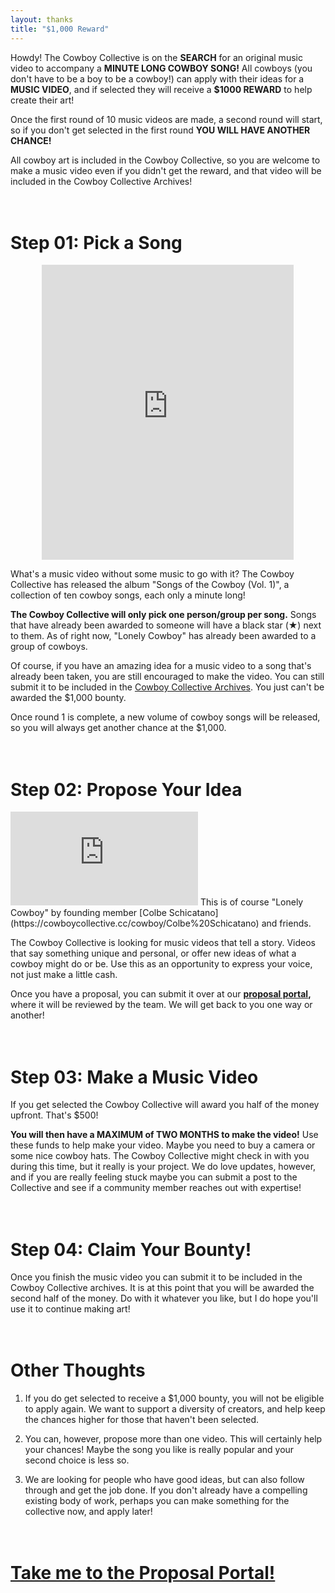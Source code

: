 ```yaml
---
layout: thanks
title: "$1,000 Reward"
---
```

Howdy! The Cowboy Collective is on the **SEARCH** for an original music video to accompany a **MINUTE LONG COWBOY SONG!** All cowboys (you don't have to be a boy to be a cowboy!) can apply with their ideas for a **MUSIC VIDEO**, and if selected they will receive a **$1000 REWARD** to help create their art!

Once the first round of 10 music videos are made, a second round will start, so if you don't get selected in the first round **YOU WILL HAVE ANOTHER CHANCE!**

All cowboy art is included in the Cowboy Collective, so you are welcome to make a music video even if you didn't get the reward, and that video will be included in the Cowboy Collective Archives!

<br>Step 01: Pick a Song
====================
<iframe style="border: 0; width: 80%; height: 472px; margin-left: 10%;" src="https://bandcamp.com/EmbeddedPlayer/album=2649216150/size=large/bgcol=ffffff/linkcol=502D16/artwork=small/transparent=true/" seamless><a href="http://cowboycollective.bandcamp.com/album/songs-of-the-cowboy-vol-01">Songs of the Cowboy (Vol. 01) by Cowboy Collective</a></iframe>

What's a music video without some music to go with it? The Cowboy Collective has released the album "Songs of the Cowboy (Vol. 1)", a collection of ten cowboy songs, each only a minute long!

**The Cowboy Collective will only pick one person/group per song.** Songs that have already been awarded to someone will have a black star (★) next to them. As of right now, "Lonely Cowboy" has already been awarded to a group of cowboys.

Of course, if you have an amazing idea for a music video to a song that's already been taken, you are still encouraged to make the video. You can still submit it to be included in the [Cowboy Collective Archives](https://cowboycollective.cc/Home). You just can't be awarded the $1,000 bounty.

Once round 1 is complete, a new volume of cowboy songs will be released, so you will always get another chance at the $1,000.

<br>Step 02: Propose Your Idea
====================
<iframe id="youtube" src="https://www.youtube.com/embed/dne3T8a0JhQ" frameborder="0" allow="accelerometer; autoplay; encrypted-media; gyroscope; picture-in-picture" allowfullscreen></iframe>
This is of course "Lonely Cowboy" by founding member [Colbe Schicatano](https://cowboycollective.cc/cowboy/Colbe%20Schicatano) and friends.

The Cowboy Collective is looking for music videos that tell a story. Videos that say something unique and personal, or offer new ideas of what a cowboy might do or be. Use this as an opportunity to express your voice, not just make a little cash.

Once you have a proposal, you can submit it over at our **[proposal portal](https://cowboycollective.cc/PP),** where it will be reviewed by the team. We will get back to you one way or another!

<br>Step 03: Make a Music Video
====================
If you get selected the Cowboy Collective will award you half of the money upfront. That's $500!

**You will then have a MAXIMUM of TWO MONTHS to make the video!** Use these funds to help make your video. Maybe you need to buy a camera or some nice cowboy hats. The Cowboy Collective might check in with you during this time, but it really is your project. We do love updates, however, and if you are really feeling stuck maybe you can submit a post to the Collective and see if a community member reaches out with expertise!

<br>Step 04: Claim Your Bounty!
====================
Once you finish the music video you can submit it to be included in the Cowboy Collective archives. It is at this point that you will be awarded the second half of the money. Do with it whatever you like, but I do hope you'll use it to continue making art!


<br>Other Thoughts
==================
1. If you do get selected to receive a $1,000 bounty, you will not be eligible to apply again. We want to support a diversity of creators, and help keep the chances higher for those that haven't been selected.

2. You can, however, propose more than one video. This will certainly help your chances! Maybe the song you like is really popular and your second choice is less so.

3. We are looking for people who have good ideas, but can also follow through and get the job done. If you don't already have a compelling existing body of work, perhaps you can make something for the collective now, and apply later!

<br>[Take me to the Proposal Portal!](https://cowboycollective.cc/PP)
==============
